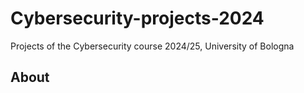 # Cybersecurity-projects-2024
Projects of the Cybersecurity course 2024/25, University of Bologna
## About
